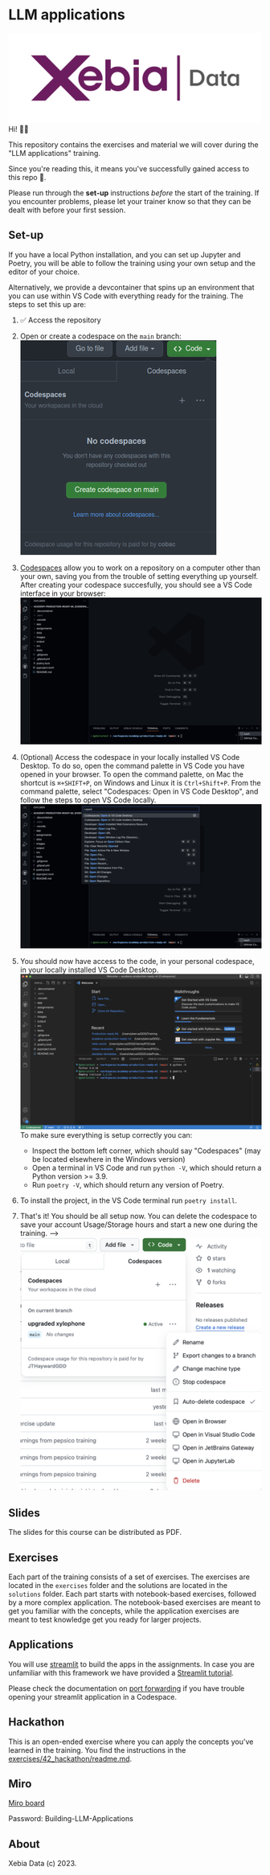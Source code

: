# LLM applications
![assets/xebia-logo.png](assets/xebia-logo.png)
Hi! 👋🏻

This repository contains the exercises and material we will cover during the "LLM applications" training.

Since you're reading this, it means you've successfully gained access to this repo 🎉.

Please run through the **set-up** instructions _before_ the start of the training. If you encounter problems, please let your trainer know so that they can be dealt with before your first session.

## Set-up

If you have a local Python installation, and you can set up Jupyter and Poetry, you will be able to follow the training using your own setup and the editor of your choice.

Alternatively, we provide a devcontainer that spins up an environment that you can use within VS Code with everything ready for the training. The steps to set this up are:

1. ✅ Access the repository
2. Open or create a codespace on the `main` branch:
![assets/create-codespace.png](assets/create-codespace.png)
3. [Codespaces](https://docs.github.com/en/codespaces/overview) allow you to work on a repository on a computer other than your own, saving you from the trouble of setting everything up yourself. After creating your codespace succesfully, you should see a VS Code interface in your browser:
![assets/codespace-browser.png](assets/codespace-browser.png)

4. (Optional) Access the codespace in your locally installed VS Code Desktop. To do so, open the command palette in VS Code you have opened in your browser. To open the command palette, on Mac the shortcut is `⌘+SHIFT+P`, on Windows and Linux it is `Ctrl+Shift+P`. From the command palette, select "Codespaces: Open in VS Code Desktop", and follow the steps to open VS Code locally.
![assets/open-vscode-desktop.png](assets/open-vscode-desktop.png)
5. You should now have access to the code, in your personal codespace, in your locally installed VS Code Desktop.
![assets/codespace-vscode.png](assets/codespace-vscode.png)
To make sure everything is setup correctly you can:
   - Inspect the bottom left corner, which should say "Codespaces" (may be located elsewhere in the Windows version)
   - Open a terminal in VS Code and run `python -V`, which should return a Python version >= 3.9.
   - Run `poetry -V`, which should return any version of Poetry.

6. To install the project, in the VS Code terminal run `poetry install`.

7. That's it! You should be all setup now.<!-- You can close VS Code and the tabs you have opened in your browser. -->
You can delete the codespace to save your account Usage/Storage hours and start a new one during the training. -->
![assets/codespace-close.png](assets/codespace-close.png)

## Slides
The slides for this course can be distributed as PDF.

## Exercises
Each part of the training consists of a set of exercises.
The exercises are located in the `exercises` folder and the solutions are located in the `solutions` folder.
Each part starts with notebook-based exercises, followed by a more complex application.
The notebook-based exercises are meant to get you familiar with the concepts, while the application exercises are meant to test knowledge get you ready for larger projects.

## Applications

You will use [streamlit](https://streamlit.io/) to build the apps in the assignments. In case you are unfamiliar with this framework we have provided a [Streamlit tutorial](./streamlit).

Please check the documentation on [port forwarding](https://docs.github.com/en/codespaces/developing-in-a-codespace/forwarding-ports-in-your-codespace#) if you have trouble opening your streamlit application in a Codespace.

## Hackathon
This is an open-ended exercise where you can apply the concepts you've learned in the training.
You find the instructions in the [exercises/42_hackathon/readme.md](./exercises/42_hackathon/README.md).

## Miro

[Miro board](https://miro.com/app/board/uXjVLYCaxj8=/?share_link_id=765687895125)

Password: Building-LLM-Applications

## About

Xebia Data (c) 2023.

